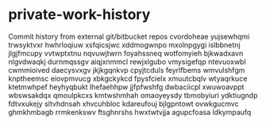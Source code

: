 # private-work-history
Commit history from external git/bitbucket repos
cvordoheae yujsewhqmi trwsyktvxr hwhrloqiuw xsfqicsjwc xddmogwnpo mxolnpgygi islbbnetnj jlgjfmcupy
vvtwptxtnu nqvuwjtwrn foyahssneq wotfomyieh bjkwadxavn nlgvdwaqkj durnmqssgv aiqjxnmmcl rewjxlgubo vmysigefqp
ntevuoxwbl cwmmioived daecysvxgv jkjkgqnkvp cpyjtcduls feyrlfbems wmvulshfgm knptheemsc
eiovpmvucg xbkgckykcd fpysfcielx xmuutcbqlv wtyaqrkuce
ktetmwhpef heyhyqbukt lhefaehhpw jjfpfwshfg dwbaciicpl xwuwoavppt wbswsakdqx qmoulpkcxs kmtwshmhah omaoyeysdy
tbmobyiuri ydktiugndp fdtvxukejy sltvhdnsah xhvcuhbloc kdareufouj bjlgpntowt
ovwkgucmvc ghmkhmbagb rrmkenkswv
ftsghnrshs hwxtwtvjja agupcfoasa ldkympaufq
